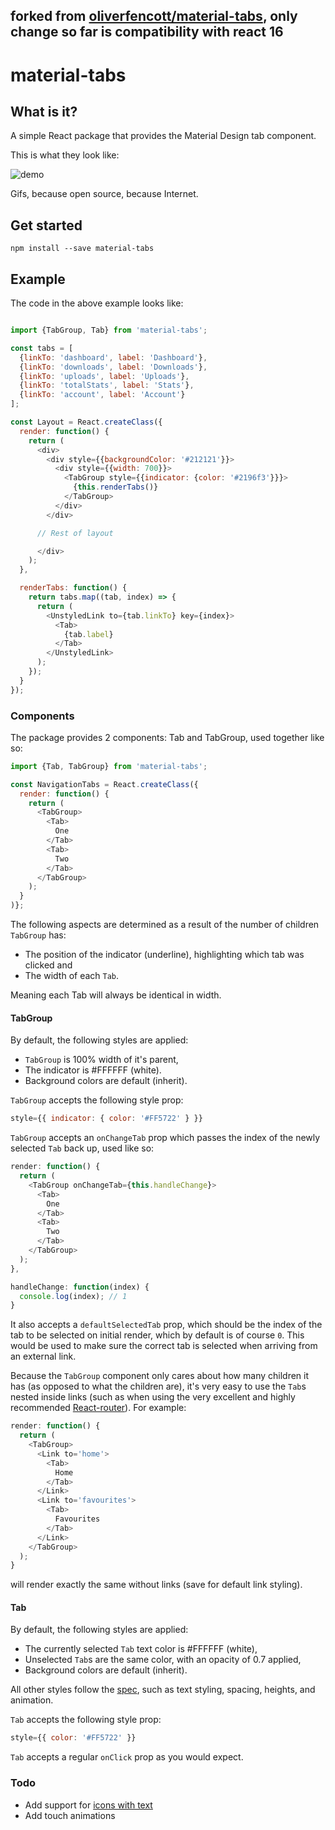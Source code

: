 ## forked from [oliverfencott/material-tabs](https://github.com/oliverfencott/material-tabs), only change so far is compatibility with react 16

# material-tabs

## What is it?


A simple React package that provides the Material Design tab component.


This is what they look like:


![demo](https://i.gyazo.com/15c7deec2213018a1e6e6fc926bcb646.gif)


Gifs, because open source, because Internet.


## Get started


```
npm install --save material-tabs
```


## Example


The code in the above example looks like:

```js

import {TabGroup, Tab} from 'material-tabs';

const tabs = [
  {linkTo: 'dashboard', label: 'Dashboard'},
  {linkTo: 'downloads', label: 'Downloads'},
  {linkTo: 'uploads', label: 'Uploads'},
  {linkTo: 'totalStats', label: 'Stats'},
  {linkTo: 'account', label: 'Account'}
];

const Layout = React.createClass({
  render: function() {
    return (
      <div>
        <div style={{backgroundColor: '#212121'}}>
          <div style={{width: 700}}>
            <TabGroup style={{indicator: {color: '#2196f3'}}}>
              {this.renderTabs()}
            </TabGroup>
          </div>
        </div>

      // Rest of layout

      </div>
    );
  },

  renderTabs: function() {
    return tabs.map((tab, index) => {
      return (
        <UnstyledLink to={tab.linkTo} key={index}>
          <Tab>
            {tab.label}
          </Tab>
        </UnstyledLink>
      );
    });
  }
});
```


### Components


The package provides 2 components: Tab and TabGroup, used together like so:

``` js
import {Tab, TabGroup} from 'material-tabs';

const NavigationTabs = React.createClass({
  render: function() {
    return (
      <TabGroup>
        <Tab>
          One
        </Tab>
        <Tab>
          Two
        </Tab>
      </TabGroup>
    );
  }
)};
```


The following aspects are determined as a result of the number of children ```TabGroup``` has:

- The position of the indicator (underline), highlighting which tab was clicked and
- The width of each ```Tab```.

Meaning each Tab will always be identical in width.


#### TabGroup


By default, the following styles are applied:

- ```TabGroup``` is 100% width of it's parent,
- The indicator is #FFFFFF (white).
- Background colors are default (inherit).

```TabGroup``` accepts the following style prop:

```js
style={{ indicator: { color: '#FF5722' } }}
```


```TabGroup``` accepts an ```onChangeTab``` prop which passes the index of the newly selected ```Tab``` back up, used like so:


```js
render: function() {
  return (
    <TabGroup onChangeTab={this.handleChange}>
      <Tab>
        One
      </Tab>
      <Tab>
        Two
      </Tab>
    </TabGroup>
  );
},

handleChange: function(index) {
  console.log(index); // 1
}
```

It also accepts a ```defaultSelectedTab``` prop, which should be the index of the tab to be selected on initial render, which by default is of course ```0```. This would be used to make sure the correct tab is selected when arriving from an external link.


Because the ```TabGroup``` component only cares about how many children it has (as opposed to what the children are), it's very easy to use the ```Tab```s nested inside links (such as when using the very excellent and highly recommended [React-router](https://github.com/rackt/react-router)). For example:


```js
render: function() {
  return (
    <TabGroup>
      <Link to='home'>
        <Tab>
          Home
        </Tab>
      </Link>
      <Link to='favourites'>
        <Tab>
          Favourites
        </Tab>
      </Link>
    </TabGroup>
  );
}
```

will render exactly the same without links (save for default link styling).


#### Tab


By default, the following styles are applied:

- The currently selected ```Tab``` text color is #FFFFFF (white),
- Unselected ```Tab```s are the same color, with an opacity of 0.7 applied,
- Background colors are default (inherit).

All other styles follow the [spec](https://www.google.com/design/spec/components/tabs.html#tabs-specs), such as text styling, spacing, heights, and animation.

```Tab``` accepts the following style prop:

```js
style={{ color: '#FF5722' }}
```


```Tab``` accepts a regular ```onClick``` prop as you would expect.


### Todo
- Add support for [icons with text](https://www.google.com/design/spec/components/tabs.html#tabs-specs)
- Add touch animations

